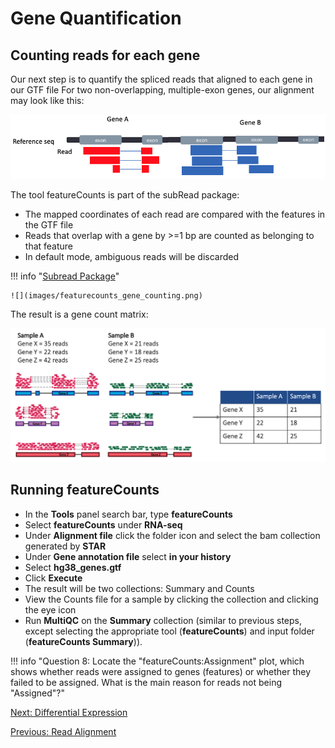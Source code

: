 # Gene Quantification

## Counting reads for each gene

Our next step is to quantify the spliced reads that aligned to each gene in our GTF file
For two non-overlapping, multiple-exon genes, our alignment may look like this:

![](images/featurecounts_gene.png)


The tool featureCounts is part of the subRead package:

- The mapped coordinates of each read are compared with the features in the GTF file
- Reads that overlap with a gene by >=1 bp are counted as belonging to that feature 
- In default mode, ambiguous reads will be discarded

!!! info "[Subread Package](http://subread.sourceforge.net/)"

    ![](images/featurecounts_gene_counting.png)


The result is a gene count matrix:

![](images/featurecounts_count_matrix.png)


## Running featureCounts

- In the **Tools** panel search bar, type **featureCounts**
- Select **featureCounts** under **RNA-seq**
- Under **Alignment file** click the folder icon and select the bam collection generated by **STAR**
- Under **Gene annotation file** select **in your history**
- Select **hg38_genes.gtf**
- Click **Execute**
- The result will be two collections: Summary and Counts
- View the Counts file for a sample by clicking the collection and clicking the eye icon 
- Run **MultiQC** on the **Summary** collection (similar to previous steps, except selecting the appropriate tool (**featureCounts**) and input folder (**featureCounts Summary**)).

!!! info "Question 8: Locate the "featureCounts:Assignment" plot, which shows whether reads were assigned to genes (features) or whether they failed to be assigned. What is the main reason for reads not being "Assigned"?"

[Next: Differential Expression](05_Diff_expression.md)

[Previous: Read Alignment](03_Read_alignment.md)


